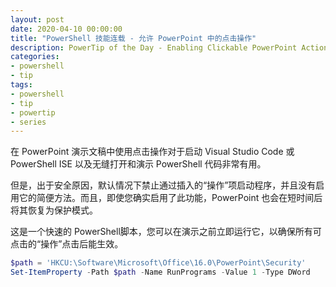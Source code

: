 ```yaml
---
layout: post
date: 2020-04-10 00:00:00
title: "PowerShell 技能连载 - 允许 PowerPoint 中的点击操作"
description: PowerTip of the Day - Enabling Clickable PowerPoint Actions
categories:
- powershell
- tip
tags:
- powershell
- tip
- powertip
- series
---
```

在 PowerPoint 演示文稿中使用点击操作对于启动 Visual Studio Code 或 PowerShell ISE 以及无缝打开和演示 PowerShell 代码非常有用。

但是，出于安全原因，默认情况下禁止通过插入的“操作”项启动程序，并且没有启用它的简便方法。而且，即使您确实启用了此功能，PowerPoint 也会在短时间后将其恢复为保护模式。

这是一个快速的 PowerShell脚本，您可以在演示之前立即运行它，以确保所有可点击的“操作”点击后能生效。

```powershell
$path = 'HKCU:\Software\Microsoft\Office\16.0\PowerPoint\Security'
Set-ItemProperty -Path $path -Name RunPrograms -Value 1 -Type DWord
```

<!--本文国际来源：[Enabling Clickable PowerPoint Actions](https://community.idera.com/database-tools/powershell/powertips/b/tips/posts/enabling-clickable-powerpoint-actions)-->

